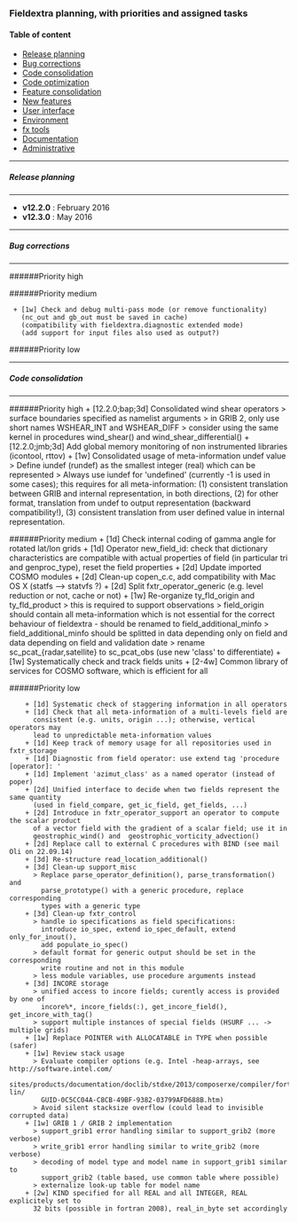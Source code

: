 ### Fieldextra planning, with priorities and assigned tasks

#### Table of content
* [Release planning](#release)
* [Bug corrections](#bug)
* [Code consolidation](#code_consolidation)
* [Code optimization](#code_optimization)
* [Feature consolidation](#feature_consolidation)
* [New features](#new_feature)
* [User interface](#interface)
* [Environment](#environment)
* [fx tools](#fxtool)
* [Documentation](#documentation)
* [Administrative](#admin)


---
##### Release planning <a name="release"></a>
---

* **v12.2.0** : February 2016
* **v12.3.0** : May 2016

---
##### Bug corrections <a name="bug"></a>
---

######Priority high

######Priority medium

     + [1w] Check and debug multi-pass mode (or remove functionality)
       (nc_out and gb_out must be saved in cache)
       (compatibility with fieldextra.diagnostic extended mode)
       (add support for input files also used as output?)

######Priority low

---
##### Code consolidation <a name="code_consolidation"></a>
---

######Priority high
     + [12.2.0;bap;3d] Consolidated wind shear operators
       > surface boundaries specified as namelist arguments
       > in GRIB 2, only use short names WSHEAR_INT and WSHEAR_DIFF
       > consider using the same kernel in procedures wind_shear() and
         wind_shear_differential()
     + [12.2.0;jmb;3d] Add global memory monitoring of non instrumented libraries (icontool, rttov)
     + [1w] Consolidated usage of meta-information undef value
       > Define iundef (rundef) as the smallest integer (real) which can be represented
       > Always use iundef for 'undefined' (currently -1 is used in some cases);
         this requires for all meta-information: (1) consistent translation between
         GRIB and internal representation, in both directions, (2) for other format,
         translation from undef to output representation (backward compatibility!),
         (3) consistent translation from user defined value in internal representation.

######Priority medium
    + [1d] Check internal coding of gamma angle for rotated lat/lon grids
    + [1d] Operator new_field_id: check that dictionary characteristics are compatible
      with actual properties of field (in particular tri and genproc_type), reset
      the field properties
    + [2d] Update imported COSMO modules
    + [2d] Clean-up copen_c.c, add compatibility with Mac OS X (statfs --> statvfs ?)
    + [2d] Split fxtr_operator_generic (e.g. level reduction or not, cache or not)
    + [1w] Re-organize ty_fld_origin and ty_fld_product
      > this is required to support observations
          > field_origin should contain all meta-information which is not essential
            for the correct behaviour of fieldextra - should be renamed to
            field_additional_minfo
          > field_additional_minfo should be splitted in data depending only on field
            and data depending on field and validation date
          > rename sc_pcat_{radar,satellite} to sc_pcat_obs (use new 'class' to differentiate)
        + [1w] Systematically check and track fields units
        + [2-4w] Common library of services for COSMO software, which is efficient for all
        

######Priority low

        + [1d] Systematic check of staggering information in all operators
        + [1d] Check that all meta-information of a multi-levels field are
          consistent (e.g. units, origin ...); otherwise, vertical operators may
          lead to unpredictable meta-information values
        + [1d] Keep track of memory usage for all repositories used in fxtr_storage
        + [1d] Diagnostic from field operator: use extend tag 'procedure [operator]: '
        + [1d] Implement 'azimut_class' as a named operator (instead of poper)
        + [2d] Unified interface to decide when two fields represent the same quantity
          (used in field_compare, get_ic_field, get_fields, ...)
        + [2d] Introduce in fxtr_operator_support an operator to compute the scalar product
          of a vector field with the gradient of a scalar field; use it in
          geostrophic_wind() and  geostrophic_vorticity_advection()
        + [2d] Replace call to external C procedures with BIND (see mail Oli on 22.09.14)
        + [3d] Re-structure read_location_additional()
        + [3d] Clean-up support_misc
          > Replace parse_operator_definition(), parse_transformation() and
            parse_prototype() with a generic procedure, replace corresponding
            types with a generic type
        + [3d] Clean-up fxtr_control
          > handle io specifications as field specifications:
            introduce io_spec, extend io_spec_default, extend only_for_inout(),
            add populate_io_spec()
          > default format for generic output should be set in the corresponding
            write routine and not in this module
          > less module variables, use procedure arguments instead
        + [3d] INCORE storage
          > unified access to incore fields; curently access is provided by one of
            incore%*, incore_fields(:), get_incore_field(), get_incore_with_tag()
          > support multiple instances of special fields (HSURF ... -> multiple grids)
        + [1w] Replace POINTER with ALLOCATABLE in TYPE when possible (safer)
        + [1w] Review stack usage
          > Evaluate compiler options (e.g. Intel -heap-arrays, see http://software.intel.com/
            sites/products/documentation/doclib/stdxe/2013/composerxe/compiler/fortran-lin/
            GUID-0C5CC04A-C8CB-49BF-9382-03799AFD688B.htm)
          > Avoid silent stacksize overflow (could lead to invisible corrupted data)
        + [1w] GRIB 1 / GRIB 2 implementation
          > support_grib1 error handling similar to support_grib2 (more verbose)
          > write_grib1 error handling similar to write_grib2 (more verbose)
          > decoding of model type and model name in support_grib1 similar to
            support_grib2 (table based, use common table where possible)
          > externalize look-up table for model name
        + [2w] KIND specified for all REAL and all INTEGER, REAL explicitely set to
          32 bits (possible in fortran 2008), real_in_byte set accordingly


